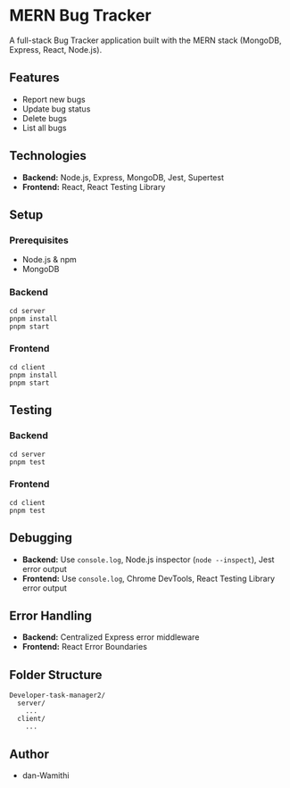 # MERN Bug Tracker

A full-stack Bug Tracker application built with the MERN stack (MongoDB, Express, React, Node.js).

## Features
- Report new bugs
- Update bug status
- Delete bugs
- List all bugs

## Technologies
- **Backend:** Node.js, Express, MongoDB, Jest, Supertest
- **Frontend:** React, React Testing Library

## Setup

### Prerequisites
- Node.js & npm
- MongoDB

### Backend
```
cd server
pnpm install
pnpm start
```

### Frontend
```
cd client
pnpm install
pnpm start
```

## Testing

### Backend
```
cd server
pnpm test
```

### Frontend
```
cd client
pnpm test
```

## Debugging
- **Backend:** Use `console.log`, Node.js inspector (`node --inspect`), Jest error output
- **Frontend:** Use `console.log`, Chrome DevTools, React Testing Library error output

## Error Handling
- **Backend:** Centralized Express error middleware
- **Frontend:** React Error Boundaries

## Folder Structure
```
Developer-task-manager2/
  server/
    ...
  client/
    ...
```

## Author
- dan-Wamithi
